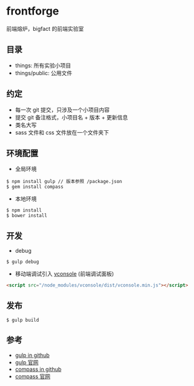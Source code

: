 # frontforge

前端熔炉，bigfact 的前端实验室

## 目录

* things: 所有实验小项目
* things/public: 公用文件

## 约定

* 每一次 git 提交，只涉及一个小项目内容
* 提交 git 备注格式，小项目名 + 版本 + 更新信息
* 类名大写
* sass 文件和 css 文件放在一个文件夹下

## 环境配置

* 全局环境

```
$ npm install gulp // 版本参照 /package.json
$ gem install compass
```

* 本地环境

```
$ npm install
$ bower install
```

## 开发

* debug

```
$ gulp debug
```

* 移动端调试引入 [vconsole](https://github.com/WechatFE/vConsole) (前端调试面板)

```html
<script src="/node_modules/vconsole/dist/vconsole.min.js"></script>
```

## 发布

```
$ gulp build
```

## 参考

* [gulp in github](https://github.com/gulpjs/gulp)
* [gulp 官网](http://gulpjs.com/)
* [compass in github](https://github.com/Compass/compass)
* [compass 官网](http://compass-style.org/)
